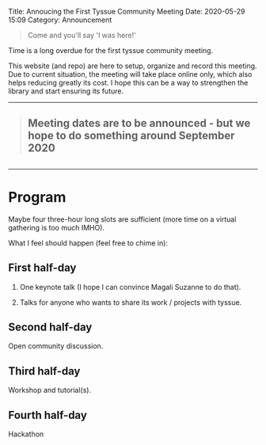 Title: Annoucing the First Tyssue Community Meeting
Date: 2020-05-29 15:09
Category: Announcement

> Come and you'll say 'I was here!'

Time is a long overdue for the first tyssue community meeting.

This website (and repo) are here to setup, organize and record this meeting. Due to current situation, the meeting will take place online only, which also helps reducing greatly its cost. I hope this can be a way to strengthen the library and start ensuring its future.


<hr/>

> <h2> Meeting dates are to be announced - but we hope to do something around September 2020 <h2/>

<hr/>

# Program


Maybe four three-hour long slots are sufficient (more time on a virtual gathering is too much IMHO).

What I feel should happen (feel free to chime in):

## First half-day

1. One keynote talk (I hope I can convince Magali Suzanne to do that).

2. Talks for anyone who wants to share its work / projects with tyssue.

## Second half-day

Open community discussion.

## Third half-day

Workshop and tutorial(s).

## Fourth half-day

Hackathon
